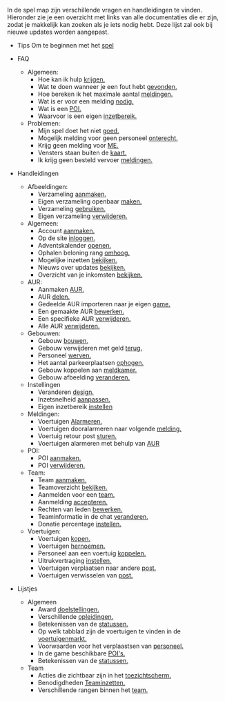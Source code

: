 In de spel map zijn verschillende vragen en handleidingen te vinden. Hieronder zie je een overzicht met links van alle documentaties die er zijn, zodat je makkelijk kan zoeken als je iets nodig hebt. Deze lijst zal ook bij nieuwe updates worden aangepast.<br/>

- Tips Om te beginnen met het [spel](Beginners-tips.md)

- FAQ
    - Algemeen:
        - Hoe kan ik hulp [krijgen.](FAQ/Algemeen/Hoe_kan_ik_hulp_krijgen.md)
        - Wat te doen wanneer je een fout hebt [gevonden.](FAQ/Algemeen/Fout_gevonden.md)
        - Hoe bereken ik het maximale aantal [meldingen.](FAQ/Algemeen/Maximaal_aantal_meldingen.md)
        - Wat is er voor een melding [nodig.](FAQ/Algemeen/Wat_heb_ik_nodig_voor_de_melding.md)
        - Wat is een [POI.](FAQ/Algemeen/Wat_is_een_POI.md)
        - Waarvoor is een eigen [inzetbereik.](FAQ/Algemeen/Waarvoor_is_eigen_inzetbereik.md)      
    - Problemen:
        - Mijn spel doet het niet [goed.](FAQ/Problemen/Mijn_spel_doet_het_niet_goed.md)
        - Mogelijk melding voor geen personeel [onterecht.](FAQ/Problemen/Foutmelding_geen_personeel_onterecht.md)
        - Krijg geen melding voor [ME.](FAQ/Problemen/Krijg_geen_meldingen_voor_ME.md)
        - Vensters staan buiten de [kaart.](FAQ/Problemen/Venster_buiten_kaart.md)
        - Ik krijg geen besteld vervoer [meldingen.](FAQ/Problemen/Geen_besteld_vervoer.md)

- Handleidingen
    - Afbeeldingen:
        - Verzameling [aanmaken.](Handleidingen/Afbeeldingen/Verzameling_aanmaken.md)
        - Eigen verzameling openbaar [maken.](Handleidingen/Afbeeldingen/Openbaar_maken.md)
        - Verzameling [gebruiken.](Handleidingen/Afbeeldigen/Verzameling_gebruiken.md)
        - Eigen verzameling [verwijderen.](Handleidingen/Afbeeldingen/Verzameling_verwijderen.md)        
    - Algemeen:
        - Account [aanmaken.](Handleidingen/Algemeen/Account_aanmaken.md)
        - Op de site [inloggen.](Handleidingen/Algemeen/Inloggen.md)
        - Adventskalender [openen.](Handleidingen/Algemeen/Adventskalender_openen.md)
        - Ophalen beloning rang [omhoog.](Handleidingen/Algemeen/Rang_beloning_ophalen.md)
        - Mogelijke inzetten [bekijken.](Handleidingen/Algemeen/Mogelijke_inzetten.md)
        - Nieuws over updates [bekijken.](Handleidingen/Algemeen/Nieuws_bekijken.md)
        - Overzicht van je inkomsten [bekijken.](Handleidingen/Algemeen/Inkomsten_bekijken.md)
    - AUR:
        - Aanmaken [AUR.](Handleidingen/AUR/Aanmaken_AUR.md)
        - AUR [delen.](Handleidingen/AUR/AUR_delen.md)
        - Gedeelde AUR importeren naar je eigen [game.](Handleidingen/AUR/Gedeelde_AUR_importeren.md)
        - Een gemaakte AUR [bewerken.](Handleidingen/AUR/AUR_bewerken.md)
        - Een specifieke AUR [verwijderen.](Handleidingen/AUR/AUR_verwijderen.md)
        - Alle AUR [verwijderen.](Handleidingen/AUR/Alle_AUR_verwijderen.md)
    - Gebouwen:
        - Gebouw [bouwen.](Handleidingen/Gebouwen/Gebouw_bouwen.md)
        - Gebouw verwijderen met geld [terug.](Handleidingen/Gebouwen/Gebouw_verwijderen_met_geld_terug.md)
        - Personeel [werven.](Handleidingen/Gebouwen/Personeel_werven.md)
        - Het aantal parkeerplaatsen [ophogen.](Handleidingen/Gebouwen/Uitbreiden_parkeerplaatsen.md)  
        - Gebouw koppelen aan [meldkamer.](Handleidingen/Gebouwen/Gebouw_koppelen_aan_meldkamer.md) 
        - Gebouw afbeelding [veranderen.](Handleidingen/Afbeeldingen/Gebouw_afbeelding)
    - Instellingen
        - Veranderen [design.](Handleidingen/Instellingen/Veranderen_design.md)   
        - Inzetsnelheid [aanpassen.](Handleidingen/Instellingen/Inzetsnelheid_aanpassen.md)  
        - Eigen inzetbereik [instellen](Handleidingen/Instellingen/Eigen_inzetbereik.md)
    - Meldingen:
        - Voertuigen [Alarmeren.](Handleidingen/Meldingen/Alarmeren.md)
        - Voertuigen dooralarmeren naar volgende [melding.](Handleidingen/Meldingen/Dooralarmeren.md)
        - Voertuig retour post [sturen.](Handleidingen/Meldingen/Voertuig_retour_post.md)
        - Voertuigen alarmeren met behulp van [AUR](Handleidingen/Meldingen/Alarmeren_met_AUR.md)
    - POI:
        - POI [aanmaken.](Handleidingen/POI/POI_plaatsen.md)
        - POI [verwijderen.](Handleidingen/POI/POI_verwijderen.md)
    - Team:
        - Team [aanmaken.](Handleidingen/Team/Team_aanmaken.md)
        - Teamoverzicht [bekijken.](Handleidingen/Team/Teamoverzicht_bekijken.md)
        - Aanmelden voor een [team.](Handleidingen/Team/Aanmelden.md)
        - Aanmelding [accepteren.](Handleidingen/Team/Aanmelding_accepteren.md)
        - Rechten van leden [bewerken.](Handleidingen/Team/Rechten_bewerken.md)
        - Teaminformatie in de chat [veranderen.](Handleidingen/Team/Team_info_chat.md)
        - Donatie percentage [instellen.](Handleidingen/Team/Donatie.md)
    - Voertuigen:
        - Voertuigen [kopen.](Handleidingen/Voertuigen/Voertuig_kopen.md)
        - Voertuigen [hernoemen.](Handleidingen/Voertuigen/Voertuig_hernoemen.md)
        - Personeel aan een voertuig [koppelen.](Handleidingen/Voertuigen/Personeel_koppelen)
        - Uitrukvertraging [instellen.](Handleidingen/Voertuigen/Uitrukvertraging_instellen.md)
        - Voertuigen verplaatsen naar andere [post.](Handleidingen/Voertuigen/Voertuig_verplaatsen.md)
        - Voertuigen verwisselen van [post.](Handleidingen/Voertuigen/Voertuigen_wisselen.md)
    
- Lijstjes
    - Algemeen
        - Award [doelstellingen.](Lijstjes/Algemeen/Award_doelstellingen.md)
        - Verschillende [opleidingen.](Lijstjes/Algemeen/Opleidingen.md)
        - Betekenissen van de [statussen.](Lijstjes/Algemeen/Status_betekenissen.md)
        - Op welk tabblad zijn de voertuigen te vinden in de [voertuigenmarkt.](Lijstjes/Algemeen/Voertuigen_per_tabblad.md)
        - Voorwaarden voor het verplaastsen van [personeel.](Lijstjes/Algemeen/Voorwaarden_personeel_verplaatsen.md)
        - In de game beschikbare [POI's.](Lijstjes/Algemeen/POI's.md)
        - Betekenissen van de [statussen.](Lijstjes/Algemeen/Statussen.md)
    - Team
        - Acties die zichtbaar zijn in het [toezichtscherm.](Lijstjes/Team/Acties_in_toezichtscherm.md)
        - Benodigdheden [Teaminzetten.](Lijstjes/Team/Benodigdheden_Teaminzetten.md)
        - Verschillende rangen binnen het [team.](Lijstjes/Team/Rangen_binnen_team.md)
